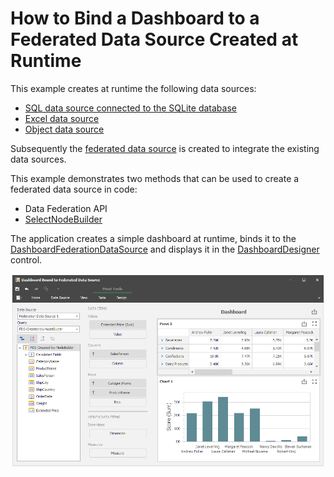 # How to Bind a Dashboard to a Federated Data Source Created at Runtime

This example creates at runtime the following data sources:

* [SQL data source connected to the SQLite database](https://docs.devexpress.com/Dashboard/113925)
* [Excel data source](https://docs.devexpress.com/Dashboard/114766)
* [Object data source](https://docs.devexpress.com/Dashboard/16133)

Subsequently the [federated data source](https://docs.devexpress.com/Dashboard/400924) is created to integrate the existing data sources.

This example demonstrates two methods that can be used to create a federated data source in code:

* Data Federation API
* [SelectNodeBuilder](https://docs.devexpress.com/Dashboard/DevExpress.DataAccess.DataFederation.SelectNodeBuilder) 

The application creates a simple dashboard at runtime, binds it to the [DashboardFederationDataSource](https://docs.devexpress.com/Dashboard/DevExpress.DashboardCommon.DashboardFederationDataSource) and displays it in the [DashboardDesigner](https://docs.devexpress.com/Dashboard/DevExpress.DashboardWin.DashboardDesigner) control.


![screenshot](images/screenshot.png)